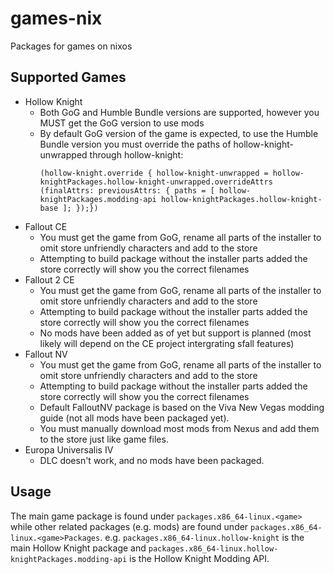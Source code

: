 # games-nix

Packages for games on nixos

## Supported Games
- Hollow Knight
  - Both GoG and Humble Bundle versions are supported, however you MUST get the GoG version to use mods
  - By default GoG version of the game is expected, to use the Humble Bundle version you must override the paths of hollow-knight-unwrapped through hollow-knight:
    ```
    (hollow-knight.override { hollow-knight-unwrapped = hollow-knightPackages.hollow-knight-unwrapped.overrideAttrs (finalAttrs: previousAttrs: { paths = [ hollow-knightPackages.modding-api hollow-knightPackages.hollow-knight-base ]; });})
    ```
- Fallout CE
  - You must get the game from GoG, rename all parts of the installer to omit store unfriendly characters and add to the store
  - Attempting to build package without the installer parts added the store correctly will show you the correct filenames
- Fallout 2 CE
  - You must get the game from GoG, rename all parts of the installer to omit store unfriendly characters and add to the store
  - Attempting to build package without the installer parts added the store correctly will show you the correct filenames
  - No mods have been added as of yet but support is planned (most likely will depend on the CE project intergrating sfall features)
- Fallout NV
  - You must get the game from GoG, rename all parts of the installer to omit store unfriendly characters and add to the store
  - Attempting to build package without the installer parts added the store correctly will show you the correct filenames
  - Default FalloutNV package is based on the Viva New Vegas modding guide (not all mods have been packaged yet).
  - You must manually download most mods from Nexus and add them to the store just like game files.
- Europa Universalis IV
  - DLC doesn't work, and no mods have been packaged.

## Usage
The main game package is found under `packages.x86_64-linux.<game>` while other related packages (e.g. mods) are found under `packages.x86_64-linux.<game>Packages`. e.g. `packages.x86_64-linux.hollow-knight` is the main Hollow Knight package and `packages.x86_64-linux.hollow-knightPackages.modding-api` is the Hollow Knight Modding API.
